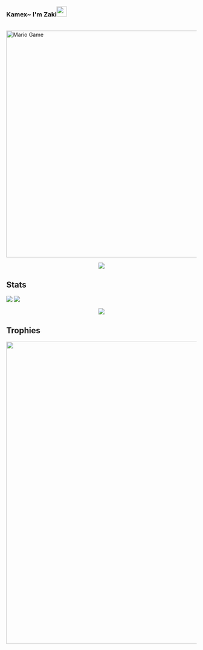 	
### Kamex~ I'm Zaki<img src="https://github.com/TheDudeThatCode/TheDudeThatCode/blob/master/Assets/Hi.gif" width="27px">
<p align="center">

</p>
<br>

<img src="https://github.com/TheDudeThatCode/TheDudeThatCode/blob/master/Assets/Developer.gif" alt="Mario Game" width="600" />


<p align="center">
    <img src="https://media4.giphy.com/media/qLFKvOpoS1N7ts7xO8/giphy.gif">
</p>
	
## Stats

<a href="https://github.com/zakiahsanS"><img src="https://github-readme-stats.vercel.app/api?username=zakiahsanS&show_icons=true&theme=radical"></a>
<a href="https://github.com/zakiahsanS"><img src="https://github-readme-stats.vercel.app/api/top-langs/?username=zakiahsanS&theme=highcontrast&layout=compact"></a>


<p align="center">
    <img src="https://github-readme-streak-stats.herokuapp.com/?user=zakiahsanS">
</p>

## Trophies
<p align="center"> <img width=800 src="https://github-profile-trophy.vercel.app/?username=zakiahsanS&row=2&column=3"/>
